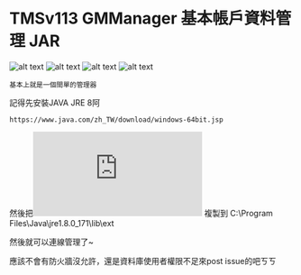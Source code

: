 

# TMSv113 GMManager 基本帳戶資料管理 JAR

![alt text](https://i.imgur.com/nZDCkAJ.png)
![alt text](https://i.imgur.com/lENiU7v.png)
![alt text](https://i.imgur.com/kqonxQT.png)
![alt text](https://i.imgur.com/5g518wu.png)


```
基本上就是一個間單的管理器
```

記得先安裝JAVA JRE 8阿
```
https://www.java.com/zh_TW/download/windows-64bit.jsp
```

然後把![mysql-connector-java-5.1.39-bin.jar](https://github.com/MiCoDer/TMSv113GMManager/blob/master/mysql-connector-java-5.1.39-bin.jar)
複製到
C:\Program Files\Java\jre1.8.0_171\lib\ext

然後就可以連線管理了~

應該不會有防火牆沒允許，還是資料庫使用者權限不足來post issue的吧ㄎㄎ
